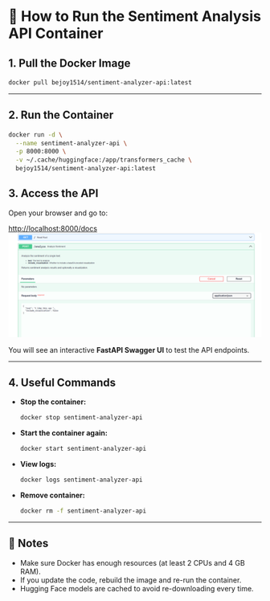 # 🚀 How to Run the Sentiment Analysis API Container

## 1. Pull the Docker Image

```bash
docker pull bejoy1514/sentiment-analyzer-api:latest
```

---

## 2. Run the Container

```bash
docker run -d \
  --name sentiment-analyzer-api \
  -p 8000:8000 \
  -v ~/.cache/huggingface:/app/transformers_cache \
  bejoy1514/sentiment-analyzer-api:latest
```


## 3. Access the API

Open your browser and go to:

[http://localhost:8000/docs](http://localhost:8000/docs)
![Alt text](./image.png)

You will see an interactive **FastAPI Swagger UI** to test the API endpoints.

---

## 4. Useful Commands

- **Stop the container:**
  ```bash
  docker stop sentiment-analyzer-api
  ```

- **Start the container again:**
  ```bash
  docker start sentiment-analyzer-api
  ```

- **View logs:**
  ```bash
  docker logs sentiment-analyzer-api
  ```

- **Remove container:**
  ```bash
  docker rm -f sentiment-analyzer-api
  ```

---

## 📅 Notes
- Make sure Docker has enough resources (at least 2 CPUs and 4 GB RAM).
- If you update the code, rebuild the image and re-run the container.
- Hugging Face models are cached to avoid re-downloading every time.
